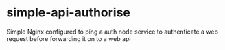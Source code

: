 # simple-api-authorise
Simple Nginx configured to ping a auth node service to authenticate a web request before forwarding it on to a web api
